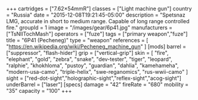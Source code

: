 +++
cartridges = ["7.62×54mmR"]
classes = ["Light machine gun"]
country = "Russia"
date = "2015-12-08T19:21:45-05:00"
description = "Spetsnaz LMG, accurate in short to medium range. Capable of long range controlled fire."
groupId = 1
image = "/images/gear/6p41.jpg"
manufacturers = ["TsNIITochMash"]
operators = ["fuze"]
tags = ["primary weapon","fuze"]
title = "6P41 (Pecheneg)"
type = "weapon"
references = [
  "https://en.wikipedia.org/wiki/Pecheneg_machine_gun"
]
[mods]
  barrel = ["suppressor", "flash-hider"]
  grip = ["vertical-grip"]
  skin = [
    "fire",
    "elephant",
    "gold",
    "zebra",
    "snake",
    "dev-tester",
    "tiger",
    "leopard",
    "ralphie",
    "khokhloma",
    "pustoy",
    "guardian",
    "dahlia",
    "kamehameha",
    "modern-usa-camo",
    "triple-helix",
    "swe-reganomics",
    "rus-wwii-camo"
  ]
  sight = ["red-dot-sight","holographic-sight","reflex-sight","acog-sight"]
  underBarrel = ["laser"]
[specs]
  damage = "42"
  fireRate = "680"
  mobility = "35"
  capacity = "100"
+++
